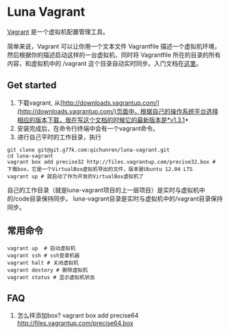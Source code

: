 # Luna Vagrant

[Vagrant](http://www.vagrantup.com/) 是一个虚拟机配置管理工具。

简单来说，Vagrant 可以让你用一个文本文件 Vagrantfile 描述一个虚拟机环境，然后根据你的描述启动这样的一台虚拟机，同时将 Vagrantfile 所在的目录的所有内容，和虚拟机中的 /vagrant 这个目录自动实时同步。入门文档在[这里](http://docs.vagrantup.com/v2/getting-started/index.html)。

## Get started

1. 下载vagrant, 从[http://downloads.vagrantup.com/](http://downloads.vagrantup.com/)页面中，根据自己的操作系统平台选择相应的版本下载，我在写这个文档的时候它的最新版本是*v1.3.1*
2. 安装完成后，在命令行终端中会有一个vagrant命令。
3. 进行自己平时的工作目录，执行

```
git clone git@git.g77k.com:qichunren/luna-vagrant.git
cd luna-vagrant
vagrant box add precise32 http://files.vagrantup.com/precise32.box # 下载box，它是一个VirtualBox虚拟机导出的文件，版本是Ubuntu 12.04 LTS
vagrant up # 就启动了作为开发的VirtualBox虚拟机了
```

自己的工作目录（就是luna-vagrant项目的上一层项目）是实时与虚拟机中的/code目录保持同步。
luna-vagrant目录是实时与虚拟机中的/vagrant目录保持同步。

## 常用命令

```
vagrant up  # 启动虚拟机
vagrant ssh # ssh登录机器
vagrant halt # 关闭虚拟机
vagrant destory # 删除虚拟机
vagrant status # 显示虚拟机状态
```

## FAQ

1. 怎么样添加box?
  vagrant box add precise64 http://files.vagrantup.com/precise64.box




